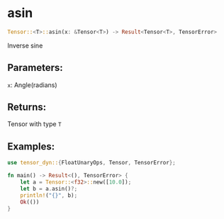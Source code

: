 # asin
```rust
Tensor::<T>::asin(x: &Tensor<T>) -> Result<Tensor<T>, TensorError>
```
Inverse sine
## Parameters:
`x`: Angle(radians)
## Returns:
Tensor with type `T`
## Examples:
```rust
use tensor_dyn::{FloatUnaryOps, Tensor, TensorError};

fn main() -> Result<(), TensorError> {
    let a = Tensor::<f32>::new([10.0]);
    let b = a.asin()?;
    println!("{}", b);
    Ok(())
}
```